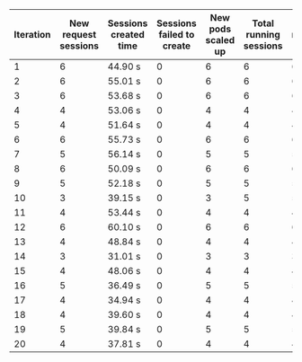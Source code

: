 | Iteration | New request sessions | Sessions created time | Sessions failed to create | New pods scaled up | Total running sessions | Total running pods | Max sessions per pod | Gaps | Sessions closed |
| --------- | -------------------- | --------------------- | ------------------------- | ------------------ | ---------------------- | ------------------ | -------------------- | ---- | --------------- |
| 1         | 6                    | 44.90 s               | 0                         | 6                  | 6                      | 6                  | 1                    | 0    | 6               |
| 2         | 6                    | 55.01 s               | 0                         | 6                  | 6                      | 6                  | 1                    | 0    | 6               |
| 3         | 6                    | 53.68 s               | 0                         | 6                  | 6                      | 6                  | 1                    | 0    | 6               |
| 4         | 4                    | 53.06 s               | 0                         | 4                  | 4                      | 4                  | 1                    | 0    | 4               |
| 5         | 4                    | 51.64 s               | 0                         | 4                  | 4                      | 4                  | 1                    | 0    | 4               |
| 6         | 6                    | 55.73 s               | 0                         | 6                  | 6                      | 6                  | 1                    | 0    | 6               |
| 7         | 5                    | 56.14 s               | 0                         | 5                  | 5                      | 5                  | 1                    | 0    | 5               |
| 8         | 6                    | 50.09 s               | 0                         | 6                  | 6                      | 6                  | 1                    | 0    | 6               |
| 9         | 5                    | 52.18 s               | 0                         | 5                  | 5                      | 5                  | 1                    | 0    | 3               |
| 10        | 3                    | 39.15 s               | 0                         | 3                  | 5                      | 5                  | 1                    | 0    | 5               |
| 11        | 4                    | 53.44 s               | 0                         | 4                  | 4                      | 4                  | 1                    | 0    | 4               |
| 12        | 6                    | 60.10 s               | 0                         | 6                  | 6                      | 6                  | 1                    | 0    | 6               |
| 13        | 4                    | 48.84 s               | 0                         | 4                  | 4                      | 4                  | 1                    | 0    | 4               |
| 14        | 3                    | 31.01 s               | 0                         | 3                  | 3                      | 3                  | 1                    | 0    | 3               |
| 15        | 4                    | 48.06 s               | 0                         | 4                  | 4                      | 4                  | 1                    | 0    | 4               |
| 16        | 5                    | 36.49 s               | 0                         | 5                  | 5                      | 5                  | 1                    | 0    | 5               |
| 17        | 4                    | 34.94 s               | 0                         | 4                  | 4                      | 4                  | 1                    | 0    | 4               |
| 18        | 4                    | 39.60 s               | 0                         | 4                  | 4                      | 4                  | 1                    | 0    | 4               |
| 19        | 5                    | 39.84 s               | 0                         | 5                  | 5                      | 5                  | 1                    | 0    | 5               |
| 20        | 4                    | 37.81 s               | 0                         | 4                  | 4                      | 4                  | 1                    | 0    | 4               |
